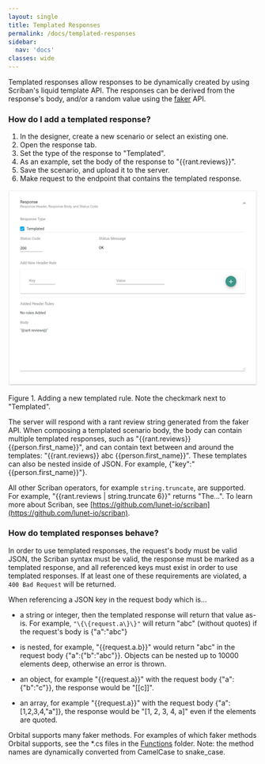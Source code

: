 ```yaml
---
layout: single
title: Templated Responses
permalink: /docs/templated-responses
sidebar:
  nav: 'docs'
classes: wide
---
```


Templated responses allow responses to be dynamically created by using Scriban's liquid template API. The responses can be derived from the response's body, and/or a random value using the [faker](https://github.com/bchavez/Bogus) API.

### How do I add a templated response?

1. In the designer, create a new scenario or select an existing one.
2. Open the response tab.
3. Set the type of the response to "Templated".
4. As an example, set the body of the response to "\{\{rant.reviews\}\}".
5. Save the scenario, and upload it to the server.
6. Make request to the endpoint that contains the templated response.

![Templated Response](../../../assets/images/request-match-rules/add-templated-response.png)

Figure 1. Adding a new templated rule. Note the checkmark next to "Templated".

The server will respond with a rant review string generated from the faker API. When composing a templated scenario body, the body can contain multiple templated responses, such as "\{\{rant.reviews\}\} \{\{person.first\_name\}\}", and can contain text between and around the templates: "\{\{rant.reviews\}\} abc \{\{person.first\_name\}\}". These templates can also be nested inside of JSON. For example, \{"key":"\{\{person.first\_name\}\}"\}.

All other Scriban operators, for example `string.truncate`, are supported. For example, "\{\{rant.reviews \| string.truncate 6\}\}" returns "The...". To learn more about Scriban, see [https://github.com/lunet-io/scriban](https://github.com/lunet-io/scriban).

### How do templated responses behave?

In order to use templated responses, the request's body must be valid JSON, the Scriban syntax must be valid, the response must be marked as a templated response, and all referenced keys must exist in order to use templated responses. If at least one of these requirements are violated, a `400 Bad Request` will be returned.

When referencing a JSON key in the request body which is...
- a string or integer, then the templated response will return that value as-is. For example, `"\{\{request.a\}\}"` will return "abc" (without quotes) if the request's body is \{"a":"abc"\}

- is nested, for example, "\{\{request.a.b\}\}" would return "abc" in the request body \{"a":\{"b":"abc"\}\}. Objects can be nested up to 10000 elements deep, otherwise an error is thrown.

- an object, for example "\{\{request.a\}\}" with the request body \{"a":\{"b":"c"\}\}, the response would be "[[c]]".

- an array, for example "\{\{request.a\}\}" with the request body \{"a":[1,2,3,4,"a"]\}, the response would be "[1, 2, 3, 4, a]" even if the elements are quoted.

Orbital supports many faker methods. For examples of which faker methods Orbital supports, see the \*.cs files in the [Functions](https://github.com/FociSolutions/Orbital/tree/master/src/Orbital.Mock.Server/Functions) folder. Note: the method names are dynamically converted from CamelCase to snake\_case.
